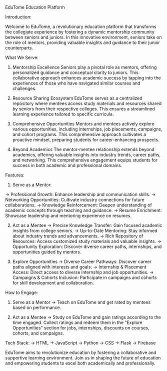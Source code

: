 EduTome Education Platform

Introduction:

Welcome to EduTome, a revolutionary education platform that transforms the collegiate experience by fostering a dynamic mentorship community between seniors and juniors. 
In this innovative environment, seniors take on the role of mentors, providing valuable insights and guidance to their junior counterparts.

What We Serve:

1) Mentorship Excellence
Seniors play a pivotal role as mentors, offering personalized guidance and conceptual clarity to juniors. This collaborative approach enhances academic success by tapping into the experiences of those who have navigated similar courses and challenges.

2) Resource Sharing Ecosystem
EduTome serves as a centralized repository where mentees access study materials and resources shared by seniors from their respective colleges. 
This ensures a streamlined learning experience tailored to specific curricula.

3) Comprehensive Opportunities
Mentors and mentees actively explore various opportunities, including internships, job placements, campaigns, and cohort programs. This comprehensive approach cultivates a proactive mindset, preparing students for career-enhancing prospects.

4) Beyond Academics
The mentor-mentee relationship extends beyond academics, offering valuable insights into industry trends, career paths, and networking. This comprehensive engagement equips students for success in both academic and professional domains.

Features:

1) Serve as a Mentor:

-> Professional Growth: Enhance leadership and communication skills.
-> Networking Opportunities: Cultivate industry connections for future collaborations.
-> Knowledge Reinforcement: Deepen understanding of academic concepts through teaching and guidance.
-> Resume Enrichment: Showcase leadership and mentoring experience on resumes.

2) Act as a Mentee
-> Precise Knowledge Transfer: Gain focused academic insights from college seniors.
-> Up-to-Date Mentoring: Stay informed about industry trends and advancements.
-> Rich Repository of Resources: Access customized study materials and valuable insights.
-> Opportunity Exploration: Discover diverse career paths, internships, and opportunities guided by mentors.

3) Explore Opportunities
-> Diverse Career Pathways: Discover career paths aligned with interests and goals.
-> Internship & Placement Access: Direct access to diverse internship and job opportunities.
-> Campaigns & Cohorts Inclusion: Participate in campaigns and cohorts for skill development and collaboration.
   
How to Engage: 

1) Serve as a Mentor
-> Teach on EduTome and get rated by mentees based on performance.

2) Act as a Mentee
-> Study on EduTome and gain ratings according to the time engaged. Collect ratings and redeem them in the "Explore Opportunities" section for jobs, internships, discounts on courses, cohorts, and campaigns.

Tech Stack: 
-> HTML
-> JavaScript
-> Python
-> CSS
-> Flask
-> Firebase

EduTome aims to revolutionize education by fostering a collaborative and supportive learning environment. Join us in shaping the future of education and empowering students to excel both academically and professionally.
